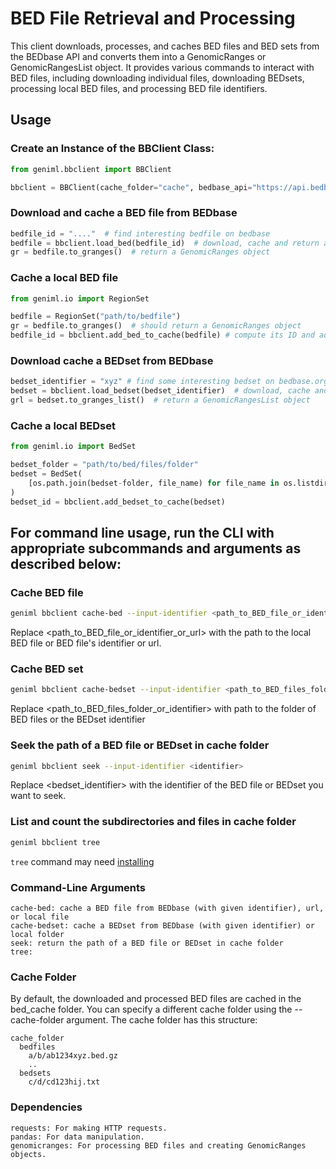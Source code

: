 # BED File Retrieval and Processing

This client downloads, processes, and caches BED files and BED sets from the BEDbase API and converts them into a GenomicRanges or GenomicRangesList object. It provides various commands to interact with BED files, including downloading individual files, downloading BEDsets, processing local BED files, and processing BED file identifiers.

## Usage

### Create an Instance of the BBClient Class:

```python
from geniml.bbclient import BBClient

bbclient = BBClient(cache_folder="cache", bedbase_api="https://api.bedbase.org
```

### Download and cache a BED file from BEDbase

```python
bedfile_id = "...."  # find interesting bedfile on bedbase
bedfile = bbclient.load_bed(bedfile_id)  # download, cache and return a RegionSet object
gr = bedfile.to_granges()  # return a GenomicRanges object
```

### Cache a local BED file
```python
from geniml.io import RegionSet

bedfile = RegionSet("path/to/bedfile")
gr = bedfile.to_granges()  # should return a GenomicRanges object
bedfile_id = bbclient.add_bed_to_cache(bedfile) # compute its ID and add it to the cache
```

### Download cache a BEDset from BEDbase

```python
bedset_identifier = "xyz" # find some interesting bedset on bedbase.org
bedset = bbclient.load_bedset(bedset_identifier)  # download, cache and return a BedSet object
grl = bedset.to_granges_list()  # return a GenomicRangesList object
```

### Cache a local BEDset

```python
from geniml.io import BedSet

bedset_folder = "path/to/bed/files/folder"
bedset = BedSet(
    [os.path.join(bedset-folder, file_name) for file_name in os.listdir(bedset_folder)]
)
bedset_id = bbclient.add_bedset_to_cache(bedset)
```

## For command line usage, run the CLI with appropriate subcommands and arguments as described below:

### Cache BED file

```bash
geniml bbclient cache-bed --input-identifier <path_to_BED_file_or_identifier_or_url>
```

Replace  <path_to_BED_file_or_identifier_or_url> with the path to the local BED file or BED file's identifier or url.

### Cache BED set

```bash
geniml bbclient cache-bedset --input-identifier <path_to_BED_files_folder_or_identifier>
```

Replace  <path_to_BED_files_folder_or_identifier> with path to the folder of BED files or the BEDset identifier

### Seek the path of a BED file or BEDset in cache folder

```bash
geniml bbclient seek --input-identifier <identifier>
```

Replace <bedset_identifier> with the identifier of the BED file or BEDset you want to seek.

### List and count the subdirectories and files in cache  folder

```bash
geniml bbclient tree
```

`tree` command may need [installing](https://www.geeksforgeeks.org/tree-command-unixlinux/)

### Command-Line Arguments

    cache-bed: cache a BED file from BEDbase (with given identifier), url, or local file 
    cache-bedset: cache a BEDset from BEDbase (with given identifier) or local folder 
    seek: return the path of a BED file or BEDset in cache folder
    tree: 

### Cache Folder

By default, the downloaded and processed BED files are cached in the bed_cache folder. You can specify a different cache folder using the --cache-folder argument.
The cache folder has this structure:
```
cache_folder
  bedfiles
    a/b/ab1234xyz.bed.gz
    ..
  bedsets
    c/d/cd123hij.txt
```


### Dependencies
    requests: For making HTTP requests.
    pandas: For data manipulation.
    genomicranges: For processing BED files and creating GenomicRanges objects.
